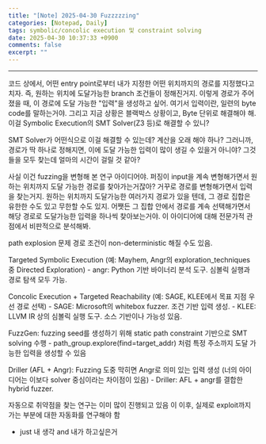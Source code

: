 ```yaml
---
title: "[Note] 2025-04-30 Fuzzzzzing"
categories: [Notepad, Daily]
tags: symbolic/concolic execution 및 constraint solving
date: 2025-04-30 10:37:33 +0900
comments: false
excerpt: ""
--- 
```

---



코드 상에서, 어떤 entry point로부터 내가 지정한 어떤 위치까지의 경로를 지정했다고 치자. 즉, 원하는 위치에 도달가능한 branch 조건들이 정해진거지. 이렇게 경로가 주어졌을 때, 이 경로에 도달 가능한 "입력"을 생성하고 싶어. 여기서 입력이란, 일련의 byte code를 말하는거야. 그리고 지금 상황은 블랙박스 상황이고, Byte 단위로 해결해야 해. 이걸 Symbolic Execution의 SMT Solver(Z3 등)로 해결할 수 있니? 


SMT Solver가 어떤식으로 이걸 해결할 수 있는데? 계산을 오래 해야 하나? 그러니까, 경로가 딱 하나로 정해지면, 이에 도달 가능한 입력이 많이 생길 수 있을거 아니야? 그것들을 모두 찾는데 얼마의 시간이 걸릴 것 같아?


사실 이건 fuzzing을 변형해 본 연구 아이디어야. 퍼징이 input을 계속 변형해가면서 원하는 위치까지 도달 가능한 경로를 찾아가는거잖아? 거꾸로 경로를 변형해가면서 입력을 찾는거지. 원하는 위치까지 도달가능한 여러가지 경로가 있을 텐데, 그 경로 집합은 유한한 수도 있고 무한할 수도 있지. 어쨋든 그 집합 안에서 경로를 계속 선택해가면서 해당 경로로 도달가능한 입력을 하나씩 찾아보는거야. 이 아이디어에 대해 전문가적 관점에서 비판적으로 분석해봐. 





path explosion 문제
경로 조건이 non-deterministic 해질 수도 있음.



Targeted Symbolic Execution (예: Mayhem, Angr의 exploration_techniques 중 Directed Exploration)
    - angr: Python 기반 바이너리 분석 도구. 심볼릭 실행과 경로 탐색 모두 가능.

Concolic Execution + Targeted Reachability (예: SAGE, KLEE에서 목표 지점 우선 경로 선택)
    - SAGE: Microsoft의 whitebox fuzzer. 조건 기반 입력 생성.
    - KLEE: LLVM IR 상의 심볼릭 실행 도구. 소스 기반이나 가능성 있음.

FuzzGen: fuzzing seed를 생성하기 위해 static path constraint 기반으로 SMT solving 수행
    - path_group.explore(find=target_addr) 처럼 특정 주소까지 도달 가능한 입력을 생성할 수 있음

Driller (AFL + Angr): Fuzzing 도중 막히면 Angr로 의미 있는 입력 생성 (너의 아이디어는 이보다 solver 중심이라는 차이점이 있음)
    - Driller: AFL + angr를 결합한 hybrid fuzzer.



자동으로 취약점을 찾는 연구는 이미 많이 진행되고 있음 
이 이후, 실제로 exploit까지 가는 부분에 대한 자동화를 연구해야 함
- just 내 생각 and 내가 하고싶은거




